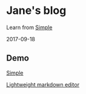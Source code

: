 # Jane's blog

Learn from [Simple](https://github.com/isnowfy/simple.git)

2017-09-18

## Demo

[Simple](http://isnowfy.github.io/simple)

[Lightweight markdown editor](http://isnowfy.github.io/simple/editor.html)


